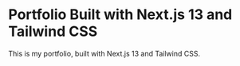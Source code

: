 # Portfolio Built with Next.js 13 and Tailwind CSS

This is my portfolio, built with Next.js 13 and Tailwind CSS.
